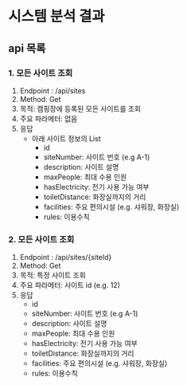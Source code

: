 # 시스템 분석 결과

## api 목록
### 1. 모든 사이트 조회 
   1. Endpoint : /api/sites
   2. Method: Get
   3. 목적: 캠핑장에 등록된 모든 사이트를 조회
   4. 주요 파라메터: 없음
   5. 응답
      - 아래 사이트 정보의 List
        - id
        - siteNumber: 사이트 번호 (e.g A-1)
        - description: 사이트 설명
        - maxPeople: 최대 수용 인원
        - hasElectricity: 전기 사용 가능 여부
        - toiletDistance: 화장실까지의 거리
        - facilities: 주요 편의시설 (e.g. 샤워장, 화장실)
        - rules: 이용수칙
### 2. 모든 사이트 조회
   1. Endpoint : /api/sites/{siteId}
   2. Method: Get
   3. 목적: 특정 사이트 조회
   4. 주요 파라메터: 사이트 id (e.g. 12)
   5. 응답
      - id
      - siteNumber: 사이트 번호 (e.g A-1)
      - description: 사이트 설명
      - maxPeople: 최대 수용 인원
      - hasElectricity: 전기 사용 가능 여부
      - toiletDistance: 화장실까지의 거리
      - facilities: 주요 편의시설 (e.g. 샤워장, 화장실)
      - rules: 이용수칙
